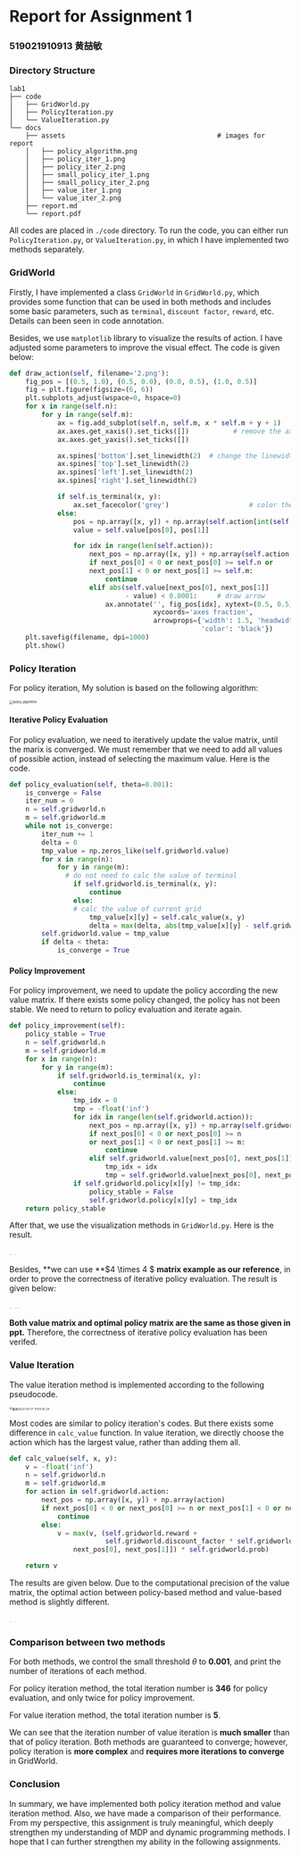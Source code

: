 # Report for Assignment 1

### 519021910913 黄喆敏

### Directory Structure

````
lab1
├── code
│   ├── GridWorld.py	
│   ├── PolicyIteration.py
│   └── ValueIteration.py
└── docs
    ├── assets										# images for report
    │   ├── policy_algorithm.png
    │   ├── policy_iter_1.png
    │   ├── policy_iter_2.png
    │   ├── small_policy_iter_1.png
    │   ├── small_policy_iter_2.png
    │   ├── value_iter_1.png
    │   └── value_iter_2.png
    ├── report.md
    └── report.pdf
````

All codes are placed in `./code` directory. To run the code, you can either run `PolicyIteration.py`, or `ValueIteration.py`, in which I have implemented two methods separately.



### GridWorld

Firstly, I have implemented a class `GridWorld` in `GridWorld.py`, which provides some function that can be used in both methods and includes some basic parameters, such as `terminal`, `discount factor`, `reward`, etc.  Details can been seen in code annotation.

Besides, we use `matplotlib` library to visualize the results of action. I have adjusted some parameters to improve the visual effect. The code is given below:

```python
def draw_action(self, filename='2.png'):
    fig_pos = [(0.5, 1.0), (0.5, 0.0), (0.0, 0.5), (1.0, 0.5)]
    fig = plt.figure(figsize=(6, 6))
    plt.subplots_adjust(wspace=0, hspace=0)
    for x in range(self.n):
        for y in range(self.m):
            ax = fig.add_subplot(self.n, self.m, x * self.m + y + 1)
            ax.axes.get_xaxis().set_ticks([])			# remove the axis label
            ax.axes.get_yaxis().set_ticks([])

            ax.spines['bottom'].set_linewidth(2)  # change the linewidth between subplots
            ax.spines['top'].set_linewidth(2)
            ax.spines['left'].set_linewidth(2)
            ax.spines['right'].set_linewidth(2)

            if self.is_terminal(x, y):
                ax.set_facecolor('grey')					# color the terminal grid
            else:
                pos = np.array([x, y]) + np.array(self.action[int(self.policy[x][y])])
                value = self.value[pos[0], pos[1]]

                for idx in range(len(self.action)):
                    next_pos = np.array([x, y]) + np.array(self.action[idx])
                    if next_pos[0] < 0 or next_pos[0] >= self.n or 
                    next_pos[1] < 0 or next_pos[1] >= self.m:
                        continue
                    elif abs(self.value[next_pos[0], next_pos[1]] 
                             - value) < 0.0001:		# draw arrow
                        ax.annotate('', fig_pos[idx], xytext=(0.5, 0.5), 
                                    xycoords='axes fraction',
                                    arrowprops={'width': 1.5, 'headwidth': 10, 
                                                'color': 'black'}) 
    plt.savefig(filename, dpi=1000)
    plt.show()
```



### Policy Iteration

For policy iteration, My solution is based on the following algorithm:

<img src="/Users/xtommy/Desktop/cs489_lab/lab1/docs/assets/policy_algorithm.png" alt="policy_algorithm" style="zoom:40%;" />

#### Iterative Policy Evaluation

For policy evaluation, we need to iteratively update the value matrix, until the marix is converged. We must remember that we need to add all values of possible action, instead of selecting the maximum value. Here is the code.

```python
def policy_evaluation(self, theta=0.001):
    is_converge = False
    iter_num = 0
    n = self.gridworld.n
    m = self.gridworld.m
    while not is_converge:
        iter_num += 1
        delta = 0
        tmp_value = np.zeros_like(self.gridworld.value)
        for x in range(n):
            for y in range(m):
              # do not need to calc the value of terminal
                if self.gridworld.is_terminal(x, y):       
                    continue
                else:
                # calc the value of current grid
                    tmp_value[x][y] = self.calc_value(x, y) 
                    delta = max(delta, abs(tmp_value[x][y] - self.gridworld.value[x][y]))
        self.gridworld.value = tmp_value
        if delta < theta:
            is_converge = True
```

#### Policy Improvement

For policy improvement, we need to update the policy according the new value matrix. If there exists some policy changed, the policy has not been stable. We need to return to policy evaluation and iterate again.

```python
def policy_improvement(self):
    policy_stable = True
    n = self.gridworld.n
    m = self.gridworld.m
    for x in range(n):
        for y in range(m):
            if self.gridworld.is_terminal(x, y):
                continue
            else:
                tmp_idx = 0
                tmp = -float('inf')
                for idx in range(len(self.gridworld.action)):
                    next_pos = np.array([x, y]) + np.array(self.gridworld.action[idx])
                    if next_pos[0] < 0 or next_pos[0] >= n 
                    or next_pos[1] < 0 or next_pos[1] >= m:
                        continue
                    elif self.gridworld.value[next_pos[0], next_pos[1]] > tmp:
                        tmp_idx = idx
                        tmp = self.gridworld.value[next_pos[0], next_pos[1]]
                if self.gridworld.policy[x][y] != tmp_idx:
                    policy_stable = False
                    self.gridworld.policy[x][y] = tmp_idx
    return policy_stable
```

After that, we use the visualization methods in `GridWorld.py`. Here is the result.

<img src="/Users/xtommy/Desktop/cs489_lab/lab1/docs/assets/policy_iter_1.png" alt="policy_iter_1" style="zoom:5%;" />

<img src="/Users/xtommy/Desktop/cs489_lab/lab1/docs/assets/policy_iter_2.png" alt="policy_iter_2" style="zoom:5%;" />

Besides, **we can use **$4 \times 4 $ **matrix example as our reference**, in order to prove the correctness of iterative policy evaluation. The result is given below:

<img src="/Users/xtommy/Desktop/cs489_lab/lab1/docs/assets/small_policy_iter_1.png" alt="small_policy_iter_1" style="zoom:5%;" />

<img src="/Users/xtommy/Desktop/cs489_lab/lab1/docs/assets/small_policy_iter_2.png" alt="small_policy_iter_2" style="zoom:5%;" />

**Both value matrix and optimal policy matrix are the same as those given in ppt.** Therefore, the correctness of iterative policy evaluation has been verifed.



### Value Iteration

The value iteration method is implemented according to the following pseudocode.

<img src="/Users/xtommy/Library/Application Support/typora-user-images/截屏2022-03-17 下午6.42.24.png" alt="截屏2022-03-17 下午6.42.24" style="zoom:35%;" />

Most codes are similar to policy iteration's codes. But there exists some difference in `calc_value` function. In value iteration, we directly choose the action which has the largest value, rather than adding them all.

```python
def calc_value(self, x, y):
    v = -float('inf')
    n = self.gridworld.n
    m = self.gridworld.m
    for action in self.gridworld.action:
        next_pos = np.array([x, y]) + np.array(action)
        if next_pos[0] < 0 or next_pos[0] >= n or next_pos[1] < 0 or next_pos[1] >= m:
            continue
        else:
            v = max(v, (self.gridworld.reward + 
                        self.gridworld.discount_factor * self.gridworld.value[
                next_pos[0], next_pos[1]]) * self.gridworld.prob)

    return v
```

The results are given below. Due to the computational precision of the value matrix, the optimal action between policy-based method and value-based method is slightly different.

<img src="/Users/xtommy/Desktop/cs489_lab/lab1/docs/assets/value_iter_1.png" alt="value_iter_1" style="zoom:5%;" />

<img src="/Users/xtommy/Desktop/cs489_lab/lab1/docs/assets/value_iter_2.png" alt="value_iter_2" style="zoom:5%;" />

### Comparison between two methods

For both methods, we control the small threshold $\theta$ to **0.001**, and print the number of iterations of each method.

For policy iteration method, the total iteration number is **346** for policy evaluation, and only twice for policy improvement.

For value iteration method, the total iteration number is **5**.

We can see that the iteration number of value iteration is **much smaller** than that of policy iteration.  Both methods are guaranteed to converge; however, policy iteration is **more complex** and **requires more iterations to converge** in GridWorld.



### Conclusion

In summary, we have implemented both policy iteration method and  value iteration method. Also, we have made a comparison of their performance. From my perspective, this assignment is truly meaningful, which  deeply strengthen my understanding of MDP and dynamic programming methods. I hope that I can further strengthen my ability in the following assignments.
